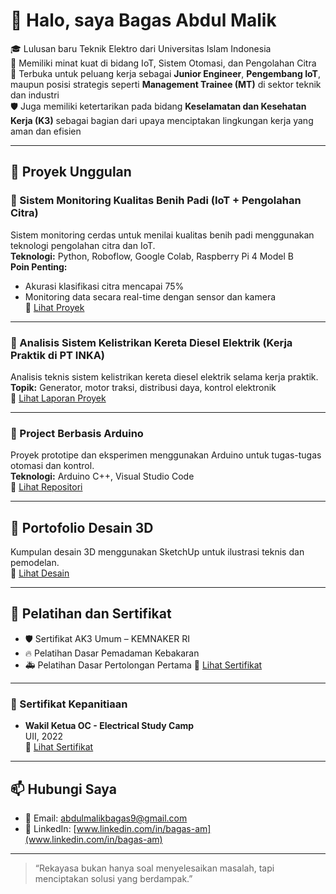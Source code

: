 # 👋 Halo, saya Bagas Abdul Malik

🎓 Lulusan baru Teknik Elektro dari Universitas Islam Indonesia  
🔧 Memiliki minat kuat di bidang IoT, Sistem Otomasi, dan Pengolahan Citra  
🌱 Terbuka untuk peluang kerja sebagai **Junior Engineer**, **Pengembang IoT**, maupun posisi strategis seperti **Management Trainee (MT)** di sektor teknik dan industri  
🛡️ Juga memiliki ketertarikan pada bidang **Keselamatan dan Kesehatan Kerja (K3)** sebagai bagian dari upaya menciptakan lingkungan kerja yang aman dan efisien

---

## 📂 Proyek Unggulan

### 🚜 Sistem Monitoring Kualitas Benih Padi (IoT + Pengolahan Citra)
Sistem monitoring cerdas untuk menilai kualitas benih padi menggunakan teknologi pengolahan citra dan IoT.  
**Teknologi:** Python, Roboflow, Google Colab, Raspberry Pi 4 Model B  
**Poin Penting:**  
- Akurasi klasifikasi citra mencapai 75%  
- Monitoring data secara real-time dengan sensor dan kamera  
🔗 [Lihat Proyek](https://github.com/bagasmalik/padi-monitor)

---

### 🚆 Analisis Sistem Kelistrikan Kereta Diesel Elektrik (Kerja Praktik di PT INKA)
Analisis teknis sistem kelistrikan kereta diesel elektrik selama kerja praktik.  
**Topik:** Generator, motor traksi, distribusi daya, kontrol elektronik  
🔗 [Lihat Laporan Proyek](https://github.com/bagasmalik/sistem-kelistrikan-KRDE)

---

### 🧰 Project Berbasis Arduino
Proyek prototipe dan eksperimen menggunakan Arduino untuk tugas-tugas otomasi dan kontrol.  
**Teknologi:** Arduino C++, Visual Studio Code  
🔗 [Lihat Repositori](https://github.com/bagasmalik/arduino-projects)

---

## 🎨 Portofolio Desain 3D
Kumpulan desain 3D menggunakan SketchUp untuk ilustrasi teknis dan pemodelan.  
🔗 [Lihat Desain](https://github.com/bagasmalik/3d-design-sketchup)

---

## 📜 Pelatihan dan Sertifikat
- 🛡️ Sertifikat AK3 Umum – KEMNAKER RI  
- 🔥 Pelatihan Dasar Pemadaman Kebakaran  
- 🚑 Pelatihan Dasar Pertolongan Pertama 
🔗 [Lihat Sertifikat](https://github.com/bagasmalik/certifications)

---
### 🏅 Sertifikat Kepanitiaan

- **Wakil Ketua OC - Electrical Study Camp**  
  UII, 2022  
  🔗 [Lihat Sertifikat](https://github.com/bagasmalik/sertifikat-kepanitiaan)
---

## 📫 Hubungi Saya
- 📧 Email: abdulmalikbagas9@gmail.com  
- 🔗 LinkedIn: [www.linkedin.com/in/bagas-am](www.linkedin.com/in/bagas-am)

---

> “Rekayasa bukan hanya soal menyelesaikan masalah, tapi menciptakan solusi yang berdampak.”
